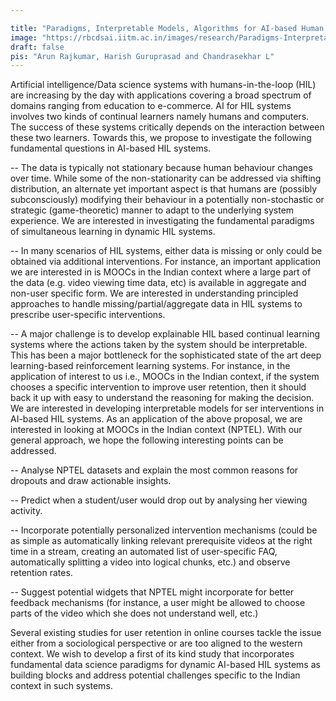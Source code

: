 ```yaml
---

title: "Paradigms, Interpretable Models, Algorithms for AI-based Human in the Loop Learning"
image: "https://rbcdsai.iitm.ac.in/images/research/Paradigms-Interpretable-Models-and-Algorithms-for-AI-based-Human-in-the-Loop-Learning.jpg"
draft: false
pis: "Arun Rajkumar, Harish Guruprasad and Chandrasekhar L"
---
```


Artificial intelligence/Data science systems with humans-in-the-loop (HIL) are increasing by the day with applications covering a broad spectrum of domains ranging from education to e-commerce. AI for HIL systems involves two kinds of continual learners namely humans and computers. The success of these systems critically depends on the interaction between these two learners. Towards this, we propose to investigate the following fundamental questions in AI-based HIL systems.

-- The data is typically not stationary because human behaviour changes over time. While some of the non-stationarity can be addressed via shifting distribution, an alternate yet important aspect is that humans are (possibly subconsciously) modifying their behaviour in a potentially non-stochastic or strategic (game-theoretic) manner to adapt to the underlying system experience. We are interested in investigating the fundamental paradigms of simultaneous learning in dynamic HIL systems.

-- In many scenarios of HIL systems, either data is missing or only could be obtained via additional interventions. For instance, an important application we are interested in is MOOCs in the Indian context where a large part of the data (e.g. video viewing time data, etc) is available in aggregate and non-user specific form. We are interested in understanding principled approaches to handle missing/partial/aggregate data in HIL systems to prescribe user-specific interventions.

-- A major challenge is to develop explainable HIL based continual learning systems where the actions taken by the system should be interpretable. This has been a major bottleneck for the sophisticated state of the art deep learning-based reinforcement learning systems. For instance, in the application of interest to us i.e., MOOCs in the Indian context, if the system chooses a specific intervention to improve user retention, then it should back it up with easy to understand the reasoning for making the decision. We are interested in developing interpretable models for ser interventions in AI-based HIL systems. As an application of the above proposal, we are interested in looking at MOOCs in the Indian context (NPTEL). With our general approach, we hope the following interesting points can be addressed.

-- Analyse NPTEL datasets and explain the most common reasons for dropouts and draw actionable insights.

-- Predict when a student/user would drop out by analysing her viewing activity.

-- Incorporate potentially personalized intervention mechanisms (could be as simple as automatically linking relevant prerequisite videos at the right time in a stream, creating an automated list of user-specific FAQ, automatically splitting a video into logical chunks, etc.) and observe retention rates.

-- Suggest potential widgets that NPTEL might incorporate for better feedback mechanisms (for instance, a user might be allowed to choose parts of the video which she does not understand well, etc.)

Several existing studies for user retention in online courses tackle the issue either from a sociological perspective or are too aligned to the western context. We wish to develop a first of its kind study that incorporates fundamental data science paradigms for dynamic AI-based HIL systems as building blocks and address potential challenges specific to the Indian context in such systems.